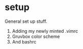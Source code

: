 # setup
General set up stuff.

1) Adding my newly minted .vimrc
2) Gruvbox color scheme
3) And bashrc
